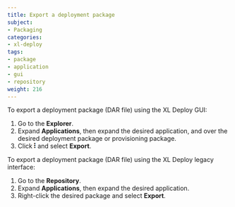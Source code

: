 ```yaml
---
title: Export a deployment package
subject:
- Packaging
categories:
- xl-deploy
tags:
- package
- application
- gui
- repository
weight: 216
---
```


To export a deployment package (DAR file) using the XL Deploy GUI:

1. Go to the **Explorer**.
1. Expand **Applications**, then expand the desired application, and over the desired deployment package or provisioning package.
1. Click ![Explorer action menu](/images/menu_three_dots.png) and select **Export**.

To export a deployment package (DAR file) using the XL Deploy legacy interface:

1. Go to the **Repository**.
2. Expand **Applications**, then expand the desired application.
3. Right-click the desired package and select **Export**.
